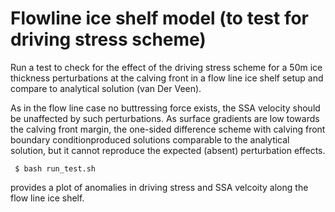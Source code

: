 Flowline ice shelf model (to test for driving stress scheme)
=================


Run a test to check for the effect of the driving stress scheme for a 50m ice thickness perturbations
at the calving front in a flow line ice shelf setup and compare to analytical solution (van Der Veen).

As in the flow line case no buttressing force exists, the SSA velocity should be unaffected by such perturbations.
As surface gradients are low towards the calving front margin, the one-sided difference scheme with calving front
boundary conditionproduced solutions comparable to the analytical solution, but it cannot reproduce the expected
(absent) perturbation effects.

     $ bash run_test.sh

provides a plot of anomalies in driving stress and SSA velcoity along the flow line ice shelf.
